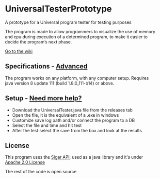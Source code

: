 # UniversalTesterPrototype
A prototype for a Universal program tester for testing purposes

The program is made to allow programmers to visualize the use of memory and cpu during execution of a determined program, to make it easier to decide the program’s next phase.

[Go to the wiki](https://github.com/Raquaza98/UniversalTesterPrototype/wiki/)

## Specifications - [Advanced](https://github.com/Raquaza98/UniversalTesterPrototype/wiki/Specifications)
The program works on any platform, with any computer setup.
Requires java version 8 update 111 (build 1.8.0_111-b14) or above.

## Setup - [Need more help?](https://github.com/Raquaza98/UniversalTesterPrototype/wiki/Quick-Usage-Tutorial)
* Download the UniversalTester.java file from the releases tab
* Open the file, it is the equivalent of a .exe in windows
* Customize save log path and/or connect the program to a DB 
* Select the file and time and hit test
* After the test select the save from the box and look at the results

## License
This program uses the [Sigar API](https://github.com/hyperic/sigar), used as a java library and it's under [Apache 2.0 License](http://www.apache.org/licenses/LICENSE-2.0)

The rest of the code is open source

